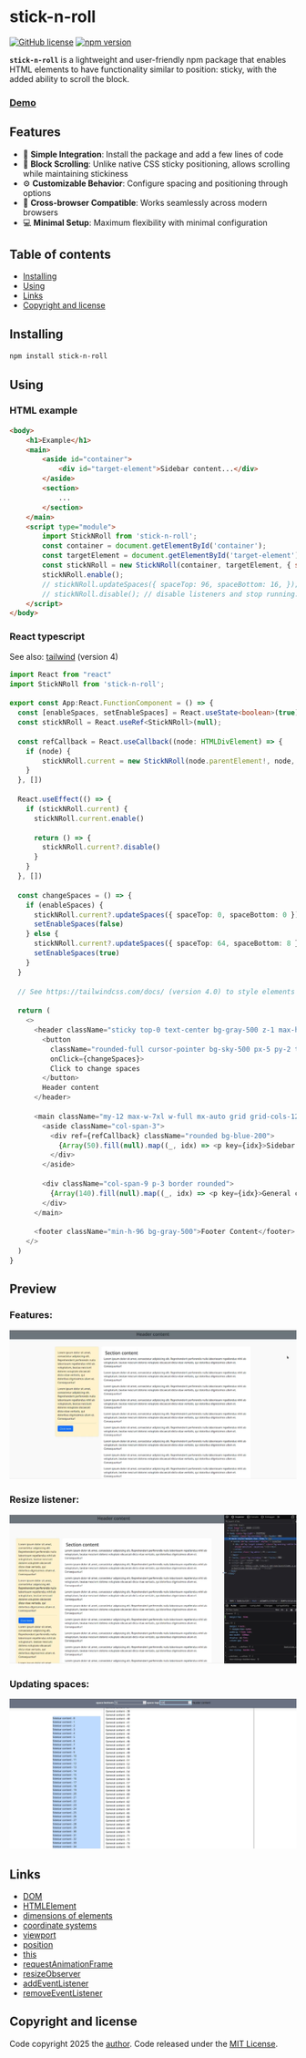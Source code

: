 # stick-n-roll

[![GitHub license](https://img.shields.io/badge/license-MIT-blue)](./LICENSE)
[![npm version](https://badge.fury.io/js/stick-n-roll.svg)](https://www.npmjs.com/package/stick-n-roll)

**`stick-n-roll`** is a lightweight and user-friendly npm package that enables HTML elements to have functionality similar to position: sticky, with the added ability to scroll the block.

### [Demo](https://devashtar.github.io/stick-n-roll/)

## Features

- 🌟 **Simple Integration**: Install the package and add a few lines of code
- 🔄 **Block Scrolling**: Unlike native CSS sticky positioning, allows scrolling while maintaining stickiness
- ⚙️ **Customizable Behavior**: Configure spacing and positioning through options
- 📱 **Cross-browser Compatible**: Works seamlessly across modern browsers
- 💻 **Minimal Setup**: Maximum flexibility with minimal configuration


## Table of contents

- [Installing](#installing)
- [Using](#using)
- [Links](#links)
- [Copyright and license](#copyright-and-license)

## Installing
```sh
npm install stick-n-roll
```

## Using

### HTML example
```html
<body>
    <h1>Example</h1>
    <main>
        <aside id="container">
            <div id="target-element">Sidebar content...</div>
        </aside>
        <section>
            ...
        </section>
    </main>
    <script type="module">
        import StickNRoll from 'stick-n-roll';
        const container = document.getElementById('container');
        const targetElement = document.getElementById('target-element');
        const stickNRoll = new StickNRoll(container, targetElement, { spaceBottom: 8, spaceTop: 64 });
        stickNRoll.enable();
        // stickNRoll.updateSpaces({ spaceTop: 96, spaceBottom: 16, }); // Change spaces dynamically
        // stickNRoll.disable(); // disable listeners and stop running. You can start it again with help "enable()".
    </script>
</body>
```

### React typescript

See also: [tailwind](https://tailwindcss.com/docs/) (version 4)

```ts
import React from "react"
import StickNRoll from 'stick-n-roll';

export const App:React.FunctionComponent = () => {
  const [enableSpaces, setEnableSpaces] = React.useState<boolean>(true); 
  const stickNRoll = React.useRef<StickNRoll>(null);

  const refCallback = React.useCallback((node: HTMLDivElement) => {
    if (node) {
        stickNRoll.current = new StickNRoll(node.parentElement!, node, { spaceBottom: 8, spaceTop: 64 });
    }
  }, [])

  React.useEffect(() => {
    if (stickNRoll.current) {
      stickNRoll.current.enable()

      return () => {
        stickNRoll.current?.disable()
      }
    }
  }, [])

  const changeSpaces = () => {
    if (enableSpaces) {
      stickNRoll.current?.updateSpaces({ spaceTop: 0, spaceBottom: 0 });
      setEnableSpaces(false)
    } else {
      stickNRoll.current?.updateSpaces({ spaceTop: 64, spaceBottom: 8 });
      setEnableSpaces(true)
    }
  }

  // See https://tailwindcss.com/docs/ (version 4.0) to style elements with utility classes

  return (
    <>
      <header className="sticky top-0 text-center bg-gray-500 z-1 max-h-14 h-14 p-2 shadow-lg" style={{ height: 64 }}>
        <button 
          className="rounded-full cursor-pointer bg-sky-500 px-5 py-2 text-sm leading-5 font-semibold text-white hover:bg-sky-700"
          onClick={changeSpaces}>
          Click to change spaces
        </button>
        Header content
      </header>
      
      <main className="my-12 max-w-7xl w-full mx-auto grid grid-cols-12 gap-5">
        <aside className="col-span-3">
          <div ref={refCallback} className="rounded bg-blue-200">
            {Array(50).fill(null).map((_, idx) => <p key={idx}>Sidebar content - {idx}</p>)}
          </div>
        </aside>

        <div className="col-span-9 p-3 border rounded">
          {Array(140).fill(null).map((_, idx) => <p key={idx}>General content - {idx}</p>)}
        </div>
      </main>

      <footer className="min-h-96 bg-gray-500">Footer Content</footer>
    </>
  )
}
```

## Preview

### Features:
[![See video](./assets/features.png)](https://github.com/user-attachments/assets/e1a1a66a-9ae0-485e-9677-0d5fee03d562)

### Resize listener:
[![See video](./assets/resize.png)](https://github.com/user-attachments/assets/55758b0c-e007-47e6-899c-46546ee48df6)

### Updating spaces:
[![See video](./assets/update_spaces.png)](https://github.com/user-attachments/assets/6bcc6292-ec5d-4116-ba74-272fd6196aea)

## Links

- [DOM](https://developer.mozilla.org/en-US/docs/Glossary/DOM)
- [HTMLElement](https://developer.mozilla.org/en-US/docs/Web/API/HTMLElement)
- [dimensions of elements](https://developer.mozilla.org/en-US/docs/Web/API/CSS_Object_Model/Determining_the_dimensions_of_elements)
- [coordinate systems](https://developer.mozilla.org/en-US/docs/Web/CSS/CSSOM_view/Coordinate_systems)
- [viewport](https://developer.mozilla.org/en-US/docs/Glossary/Viewport)
- [position](https://developer.mozilla.org/en-US/docs/Web/CSS/position)
- [this](https://developer.mozilla.org/en-US/docs/Web/JavaScript/Reference/Operators/this)
- [requestAnimationFrame](https://developer.mozilla.org/en-US/docs/Web/API/Window/requestAnimationFrame)
- [resizeObserver](https://developer.mozilla.org/en-US/docs/Web/API/ResizeObserver)
- [addEventListener](https://developer.mozilla.org/en-US/docs/Web/API/EventTarget/addEventListener)
- [removeEventListener](https://developer.mozilla.org/en-US/docs/Web/API/EventTarget/removeEventListener)

## Copyright and license

Code copyright 2025 the [author](https://github.com/devashtar). Code released under the [MIT License](./LICENSE).
